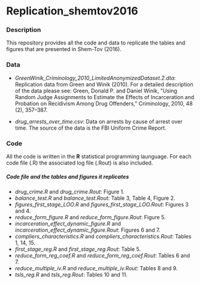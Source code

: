 # Replication_shemtov2016
### Description 
This repository provides all the code and data to replicate the tables and figures that are presented in Shem-Tov (2016). 

### Data
* *GreenWinik_Criminology_2010_LimitedAnonymizedDataset.2.dta*: Replication data from Green and Winik (2010). For a detailed description of the data please see: Green, Donald P. and Daniel Winik, "Using Random Judge Assignments to Estimate the Effects of Incarceration and Probation on Recidivism Among Drug Offenders," Criminology, 2010, 48 (2), 357–387.

* *drug_arrests_over_time.csv*: Data on arrests by cause of arrest over time. The source of the data is the FBI Uniform Crime Report.   

### Code
All the code is written in the **R** statistical programming launguage. For each code file (.R) the associated log file (.Rout) is also included. 

##### **Code file and the tables and figures it replicates**  
* *drug_crime.R* and *drug_crime.Rout*: Figure 1.   
* *balance_test.R* and *balance_test.Rout*: Table 3, Table 4, Figure 2. 
* *figures_first_stage_LOO.R* and *figures_first_stage_LOO.Rout*: Figures 3 and 4.
* *reduce_form_figure.R* and *reduce_form_figure.Rout*: Figure 5.
* *incarceration_effect_dynamic_figure.R* and *incarceration_effect_dynamic_figure.Rout*: Figures 6 and 7. 
* *compliers_characteristics.R* and *compliers_characteristics.Rout*: Tables 1, 14, 15.
* *first_stage_reg.R* and *first_stage_reg.Rout*: Table 5.
* *reduce_form_reg_coef.R* and *reduce_form_reg_coef.Rout*: Tables 6 and 7.
* *reduce_multiple_iv.R* and *reduce_multiple_iv.Rout*: Tables 8 and 9.
* *tsls_reg.R* and *tsls_reg.Rout*: Tables 10 and 11.



